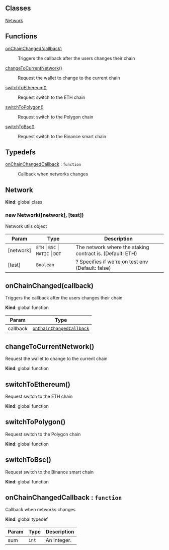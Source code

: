 ## Classes

<dl>
<dt><a href="#Network">Network</a></dt>
<dd></dd>
</dl>

## Functions

<dl>
<dt><a href="#onChainChanged">onChainChanged(callback)</a></dt>
<dd><p>Triggers the callback after the users changes their chain</p>
</dd>
<dt><a href="#changeToCurrentNetwork">changeToCurrentNetwork()</a></dt>
<dd><p>Request the wallet to change to the current chain</p>
</dd>
<dt><a href="#switchToEthereum">switchToEthereum()</a></dt>
<dd><p>Request switch to the ETH chain</p>
</dd>
<dt><a href="#switchToPolygon">switchToPolygon()</a></dt>
<dd><p>Request switch to the Polygon chain</p>
</dd>
<dt><a href="#switchToBsc">switchToBsc()</a></dt>
<dd><p>Request switch to the Binance smart chain</p>
</dd>
</dl>

## Typedefs

<dl>
<dt><a href="#onChainChangedCallback">onChainChangedCallback</a> : <code>function</code></dt>
<dd><p>Callback when networks changes</p>
</dd>
</dl>

<a name="Network"></a>

## Network
**Kind**: global class  
<a name="new_Network_new"></a>

### new Network([network], [test])
Network utils object


| Param | Type | Description |
| --- | --- | --- |
| [network] | <code>ETH</code> \| <code>BSC</code> \| <code>MATIC</code> \| <code>DOT</code> | The network where the staking contract is. (Default: ETH) |
| [test] | <code>Boolean</code> | ? Specifies if we're on test env (Default: false) |

<a name="onChainChanged"></a>

## onChainChanged(callback)
Triggers the callback after the users changes their chain

**Kind**: global function  

| Param | Type |
| --- | --- |
| callback | [<code>onChainChangedCallback</code>](#onChainChangedCallback) | 

<a name="changeToCurrentNetwork"></a>

## changeToCurrentNetwork()
Request the wallet to change to the current chain

**Kind**: global function  
<a name="switchToEthereum"></a>

## switchToEthereum()
Request switch to the ETH chain

**Kind**: global function  
<a name="switchToPolygon"></a>

## switchToPolygon()
Request switch to the Polygon chain

**Kind**: global function  
<a name="switchToBsc"></a>

## switchToBsc()
Request switch to the Binance smart chain

**Kind**: global function  
<a name="onChainChangedCallback"></a>

## onChainChangedCallback : <code>function</code>
Callback when networks changes

**Kind**: global typedef  

| Param | Type | Description |
| --- | --- | --- |
| sum | <code>int</code> | An integer. |

